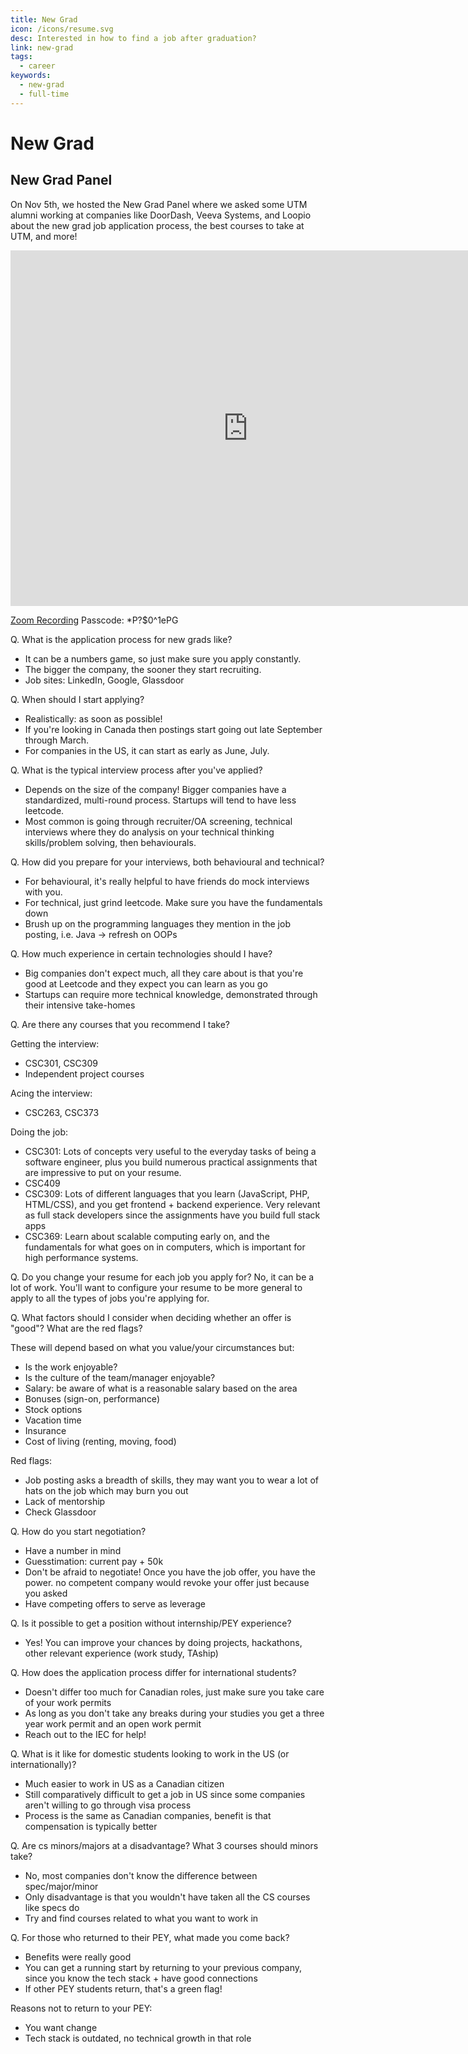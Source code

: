 ```yaml
---
title: New Grad
icon: /icons/resume.svg
desc: Interested in how to find a job after graduation?
link: new-grad
tags:
  - career
keywords:
  - new-grad
  - full-time
---
```


# New Grad

## New Grad Panel

On Nov 5th, we hosted the New Grad Panel where we asked some UTM alumni working
at companies like DoorDash, Veeva Systems, and Loopio about the new grad job
application process, the best courses to take at UTM, and more!

<iframe src="https://docs.google.com/presentation/d/e/2PACX-1vR7bt1HW9oAZT5KCYSi9jpSwHw4M7Ki9a21uvHiwzzfkpUuNhsp37hhO_Q05l27rcAkmZNxOvjr_N2M/embed?start=false&loop=false&delayms=3000" frameborder="0" width="760" height="569" allowfullscreen="true" mozallowfullscreen="true" webkitallowfullscreen="true"></iframe>

<a href="https://utoronto.zoom.us/rec/share/zN72ko55WhcYdF_9PTg-W1q2XFZFujMsCk63Xp6PgTScIe-SXMNNYaHhwQvAcCms.K3CA1p0E2C7yt9j-" target="_blank">Zoom
Recording</a> Passcode: \*P?\$0^1ePG

Q. What is the application process for new grads like?

- It can be a numbers game, so just make sure you apply constantly.
- The bigger the company, the sooner they start recruiting.
- Job sites: LinkedIn, Google, Glassdoor

Q. When should I start applying?

- Realistically: as soon as possible!
- If you're looking in Canada then postings start going out late September
  through March.
- For companies in the US, it can start as early as June, July.

Q. What is the typical interview process after you've applied?

- Depends on the size of the company! Bigger companies have a standardized,
  multi-round process. Startups will tend to have less leetcode.
- Most common is going through recruiter/OA screening, technical interviews
  where they do analysis on your technical thinking skills/problem solving, then
  behaviourals.

Q. How did you prepare for your interviews, both behavioural and technical?

- For behavioural, it's really helpful to have friends do mock interviews with
  you.
- For technical, just grind leetcode. Make sure you have the fundamentals down
- Brush up on the programming languages they mention in the job posting, i.e.
  Java -> refresh on OOPs

Q. How much experience in certain technologies should I have?

- Big companies don't expect much, all they care about is that you're good at
  Leetcode and they expect you can learn as you go
- Startups can require more technical knowledge, demonstrated through their
  intensive take-homes

Q. Are there any courses that you recommend I take?

Getting the interview:

- CSC301, CSC309
- Independent project courses

Acing the interview:

- CSC263, CSC373

Doing the job:

- CSC301: Lots of concepts very useful to the everyday tasks of being a software
  engineer, plus you build numerous practical assignments that are impressive to
  put on your resume.
- CSC409
- CSC309: Lots of different languages that you learn (JavaScript, PHP,
  HTML/CSS), and you get frontend + backend experience. Very relevant as full
  stack developers since the assignments have you build full stack apps
- CSC369: Learn about scalable computing early on, and the fundamentals for what
  goes on in computers, which is important for high performance systems.

Q. Do you change your resume for each job you apply for? No, it can be a lot of
work. You'll want to configure your resume to be more general to apply to all
the types of jobs you're applying for.

Q. What factors should I consider when deciding whether an offer is "good"? What
are the red flags?

These will depend based on what you value/your circumstances but:

- Is the work enjoyable?
- Is the culture of the team/manager enjoyable?
- Salary: be aware of what is a reasonable salary based on the area
- Bonuses (sign-on, performance)
- Stock options
- Vacation time
- Insurance
- Cost of living (renting, moving, food)

Red flags:

- Job posting asks a breadth of skills, they may want you to wear a lot of hats
  on the job which may burn you out
- Lack of mentorship
- Check Glassdoor

Q. How do you start negotiation?

- Have a number in mind
- Guesstimation: current pay + 50k
- Don't be afraid to negotiate! Once you have the job offer, you have the power.
  no competent company would revoke your offer just because you asked
- Have competing offers to serve as leverage

Q. Is it possible to get a position without internship/PEY experience?

- Yes! You can improve your chances by doing projects, hackathons, other
  relevant experience (work study, TAship)

Q. How does the application process differ for international students?

- Doesn't differ too much for Canadian roles, just make sure you take care of
  your work permits
- As long as you don't take any breaks during your studies you get a three year
  work permit and an open work permit
- Reach out to the IEC for help!

Q. What is it like for domestic students looking to work in the US (or
internationally)?

- Much easier to work in US as a Canadian citizen
- Still comparatively difficult to get a job in US since some companies aren't
  willing to go through visa process
- Process is the same as Canadian companies, benefit is that compensation is
  typically better

Q. Are cs minors/majors at a disadvantage? What 3 courses should minors take?

- No, most companies don't know the difference between spec/major/minor
- Only disadvantage is that you wouldn't have taken all the CS courses like
  specs do
- Try and find courses related to what you want to work in

Q. For those who returned to their PEY, what made you come back?

- Benefits were really good
- You can get a running start by returning to your previous company, since you
  know the tech stack + have good connections
- If other PEY students return, that's a green flag!

Reasons not to return to your PEY:

- You want change
- Tech stack is outdated, no technical growth in that role
